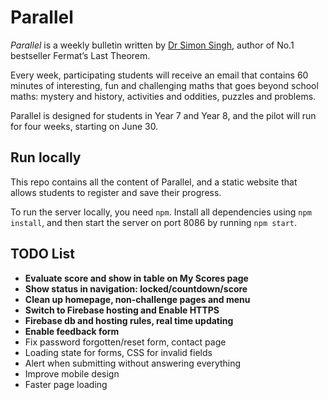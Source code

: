 # Parallel

_Parallel_ is a weekly bulletin written by [Dr Simon Singh](https://en.wikipedia.org/wiki/Simon_Singh), author of No.1 bestseller Fermat’s Last Theorem.

Every week, participating students will receive an email that contains 60 minutes of interesting, fun and challenging maths that goes beyond school maths: mystery and history, activities and oddities, puzzles and problems.

Parallel is designed for students in Year 7 and Year 8, and the pilot will run for four weeks, starting on June 30.


## Run locally

This repo contains all the content of Parallel, and a static website that allows students to register and save their progress.

To run the server locally, you need `npm`. Install all dependencies using `npm install`, and then start the server on port 8086 by running `npm start`.


## TODO List

- __Evaluate score and show in table on My Scores page__
- __Show status in navigation: locked/countdown/score__
- __Clean up homepage, non-challenge pages and menu__
- __Switch to Firebase hosting and Enable HTTPS__
- __Firebase db and hosting rules, real time updating__
- __Enable feedback form__
- Fix password forgotten/reset form, contact page
- Loading state for forms, CSS for invalid fields
- Alert when submitting without answering everything
- Improve mobile design
- Faster page loading
